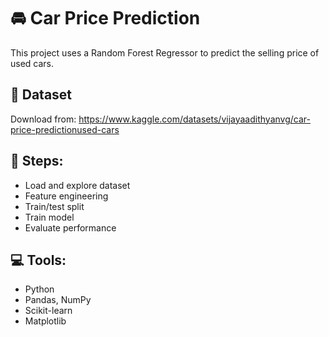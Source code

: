# 🚘 Car Price Prediction

This project uses a Random Forest Regressor to predict the selling price of used cars.

## 📁 Dataset
Download from: https://www.kaggle.com/datasets/vijayaadithyanvg/car-price-predictionused-cars

## 📌 Steps:
- Load and explore dataset
- Feature engineering
- Train/test split
- Train model
- Evaluate performance

## 💻 Tools:
- Python
- Pandas, NumPy
- Scikit-learn
- Matplotlib
